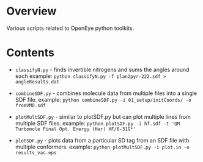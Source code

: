 # Overview
Various scripts related to OpenEye python toolkits.

# Contents

* `classifyN.py` - finds invertible nitrogens and sums the angles around each
   example: `python classifyN.py -f plan2pyr-222.sdf > angleResults.dat`

* `combineSDF.py` - combines molecule data from multiple files into a single SDF file.
   example: `python combineSDF.py -i 01_setup/initCoords/ -o fromVMD.sdf`

* `plotMultSDF.py` - similar to plotSDF.py but can plot multiple lines from multiple SDF files.
   example: `python plotSDF.py -i hf.sdf -t 'QM Turbomole Final Opt. Energy (Har) HF/6-31G*'`

* `plotSDF.py` - plots data from a particular SD tag from an SDF file with multiple conformers.
   example: `python plotMultSDF.py -i plot.in -o results_vac.eps`

